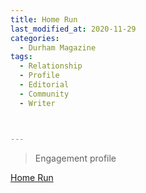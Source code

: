 ```yaml
---
title: Home Run
last_modified_at: 2020-11-29
categories:
  - Durham Magazine
tags:
  - Relationship
  - Profile
  - Editorial 
  - Community
  - Writer



---
```


> Engagement profile

[Home Run](https://issuu.com/shannonmedia/docs/dmjune_julyissuu/105)
